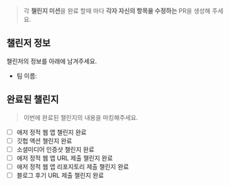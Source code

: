 > 각 **챌린지 미션**을 완료 할때 마다 **각자 자신의 항목을 수정하는** PR을 생성해 주세요.

## 챌린저 정보 ##

챌린저의 정보를 아래에 남겨주세요.

* 팀 이름: 


## 완료된 챌린지 ##

> 이번에 완료된 챌린지의 내용을 마킹해주세요.

* [ ] 애저 정적 웹 앱 챌린지 완료
* [ ] 깃헙 액션 챌린지 완료
* [ ] 소셜미디어 인증샷 챌린지 완료
* [ ] 애저 정적 웹 앱 URL 제출 챌린지 완료
* [ ] 애저 정적 웹 앱 리포지토리 제출 챌린지 완료
* [ ] 블로그 후기 URL 제출 챌린지 완료
